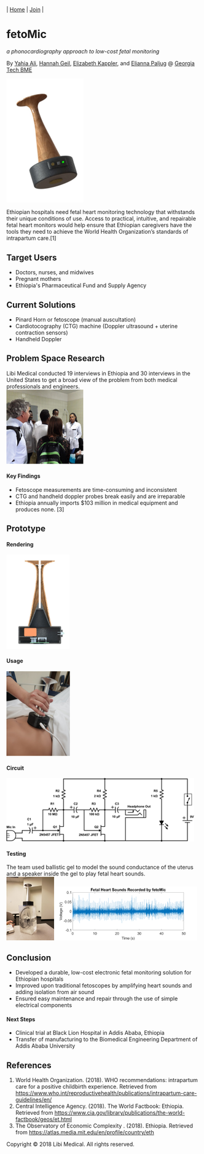 | [Home](https://libimedical.com) | [Join](https://libimedical.com/join) |   

# fetoMic
*a phonocardiography approach to low-cost fetal monitoring*

By [Yahia Ali](https://www.linkedin.com/in/yahiaali/), [Hannah Geil](https://www.linkedin.com/in/hannahgeil/), [Elizabeth Kappler](https://www.linkedin.com/in/elizabeth-kappler/), and [Elianna Paljug](https://www.linkedin.com/in/elianna-paljug-95b861133/) @ [Georgia Tech BME](https://bme.gatech.edu/)

<img src="/assets/fetomic-perspective.jpg" alt="fetoMic" width="200"/>

Ethiopian hospitals need fetal heart monitoring technology that withstands their unique conditions of use. Access to practical, intuitive, and repairable fetal heart monitors would help ensure that Ethiopian caregivers have the tools they need to achieve the World Health Organization’s standards of intrapartum care.[1]

## Target Users
- Doctors, nurses, and midwives
- Pregnant mothers
- Ethiopia's Pharmaceutical Fund and Supply Agency

## Current Solutions
- Pinard Horn or fetoscope (manual auscultation)
- Cardiotocography (CTG) machine (Doppler ultrasound + uterine contraction sensors)
- Handheld Doppler

## Problem Space Research
Libi Medical conducted 19 interviews in Ethiopia and 30 interviews in the United States to get a broad view of the problem from both medical professionals and engineers.   
<img src="/assets/labor-ward.png" alt="labor ward" width="200"/>

#### Key Findings
- Fetoscope measurements are time-consuming and inconsistent
- CTG and handheld doppler probes break easily and are irreparable
- Ethiopia annually imports $103 million in medical equipment and produces none. [3]

## Prototype

#### Rendering
<img src="/assets/fetomic-inside.jpg" alt="fetomic inside" width="165"/>

#### Usage
<img src="/assets/fetomic-usage.jpg" alt="fetomic usage" width="165"/>

#### Circuit
<img src="/assets/fetomic-circuit.png" alt="fetomic circuit" height="165"/>

#### Testing
The team used ballistic gel to model the sound conductance of the uterus and a speaker inside the gel to play fetal heart sounds.   
<img src="/assets/fetomic-testing.jpg" alt="fetomic testing" height="165"/><img src="/assets/fhs.png" alt="fetomic testing" height="140"/>

## Conclusion
- Developed a durable, low-cost electronic fetal monitoring solution for Ethiopian hospitals
- Improved upon traditional fetoscopes by amplifying heart sounds and adding isolation from air sound
- Ensured easy maintenance and repair through the use of simple electrical components

#### Next Steps
- Clinical trial at Black Lion Hospital in Addis Ababa, Ethiopia
- Transfer of manufacturing to the Biomedical Engineering Department of Addis Ababa University

## References
1. World Health Organization. (2018). WHO recommendations: intrapartum care for a positive childbirth experience. Retrieved from  https://www.who.int/reproductivehealth/publications/intrapartum-care-guidelines/en/
2. Central Intelligence Agency. (2018). The World Factbook: Ethiopia. Retrieved from  https://www.cia.gov/library/publications/the-world-factbook/geos/et.html
3. The Observatory of Economic Complexity . (2018). Ethiopia. Retrieved from https://atlas.media.mit.edu/en/profile/country/eth

Copyright © 2018 Libi Medical. All rights reserved.
